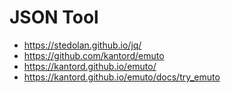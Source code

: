 # JSON Tool

* https://stedolan.github.io/jq/
* https://github.com/kantord/emuto
* https://kantord.github.io/emuto/
* https://kantord.github.io/emuto/docs/try_emuto

